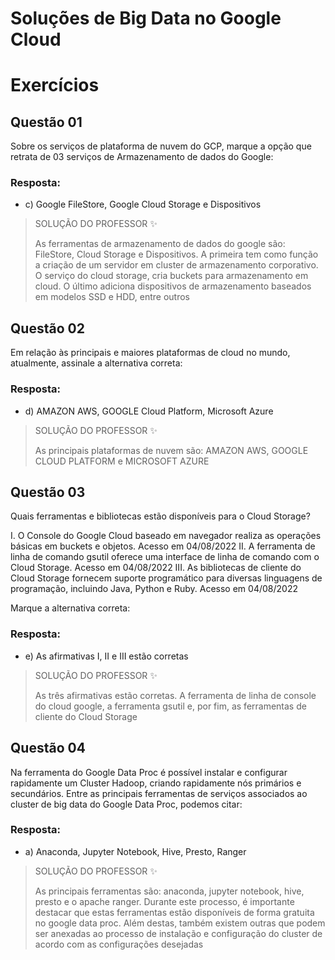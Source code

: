 # Soluções de Big Data no Google Cloud

# Exercícios


## Questão 01
Sobre os serviços de plataforma de nuvem do GCP, marque a opção que retrata de 03 serviços de Armazenamento de dados do Google:

### Resposta:
- c) Google FileStore, Google Cloud Storage e Dispositivos

> SOLUÇÃO DO PROFESSOR ✨
>
> As ferramentas de armazenamento de dados do google são: FileStore, Cloud Storage e Dispositivos. A primeira tem como função a criação de um servidor em cluster de armazenamento corporativo. O serviço do cloud storage, cria buckets para armazenamento em cloud. O último adiciona dispositivos de armazenamento baseados em modelos SSD e HDD, entre outros


## Questão 02
Em relação às principais e maiores plataformas de cloud no mundo, atualmente, assinale a alternativa correta:

### Resposta:
- d) AMAZON AWS, GOOGLE Cloud Platform, Microsoft Azure

> SOLUÇÃO DO PROFESSOR ✨
>
> As principais plataformas de nuvem são: AMAZON AWS, GOOGLE CLOUD PLATFORM e MICROSOFT AZURE


## Questão 03
Quais ferramentas e bibliotecas estão disponíveis para o Cloud Storage?

I. O Console do Google Cloud baseado em navegador realiza as operações básicas em buckets e objetos. Acesso em 04/08/2022
II. A ferramenta de linha de comando gsutil oferece uma interface de linha de comando com o Cloud Storage. Acesso em 04/08/2022
III. As bibliotecas de cliente do Cloud Storage fornecem suporte programático para diversas linguagens de programação, incluindo Java, Python e Ruby. Acesso em 04/08/2022

Marque a alternativa correta:

### Resposta:
- e) As afirmativas I, II e III estão corretas

> SOLUÇÃO DO PROFESSOR ✨
>
> As três afirmativas estão corretas. A ferramenta de linha de console do cloud google, a ferramenta gsutil e, por fim, as ferramentas de cliente do Cloud Storage


## Questão 04
Na ferramenta do Google Data Proc é possível instalar e configurar rapidamente um Cluster Hadoop, criando rapidamente nós primários e secundários. Entre as principais ferramentas de serviços associados ao cluster de big data do Google Data Proc, podemos citar:

### Resposta:
- a) Anaconda, Jupyter Notebook, Hive, Presto, Ranger

> SOLUÇÃO DO PROFESSOR ✨
>
> As principais ferramentas são: anaconda, jupyter notebook, hive, presto e o apache ranger. Durante este processo, é importante destacar que estas ferramentas estão disponíveis de forma gratuita no google data proc. Além destas, também existem outras que podem ser anexadas ao processo de instalação e configuração do cluster de acordo com as configurações desejadas

